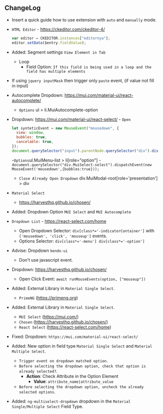 ## ChangeLog

- Insert a quick guide how to use extension with `auto` and `manually` mode.
- `HTML Editor` - https://ckeditor.com/ckeditor-4/
  ```js
  var editor = CKEDITOR.instances["editornya"];
  editor.setData($entry.fieldValue);
  ```
- Added: Segment settings `View Element in Tab`
  - Loop
    - Field Option: `If this field is being used in a loop and the field has multiple elements`
- If using `jquery inputMask` then trigger only `paste` event, (if value not fill in input)

- Autocomplete Dropdown: https://mui.com/material-ui/react-autocomplete/
  - `Options` ul > li.MuiAutocomplete-option
- Dropdown: https://mui.com/material-ui/react-select/ - `Open`
  ```js
  let synteticEvent = new MouseEvent("mousedown", {
    view: window,
    bubbles: true,
    cancelable: true,
  });
  document.querySelector("input").parentNode.querySelector("div").dispatchEvent(synteticEvent);
  ```
  -`Options`ul.MuiMenu-list > li[role="option"] -`document.querySelector("div.MuiSelect-select").dispatchEvent(new MouseEvent('mousedown',{bubbles:true}));`
  - `Close Already Open Dropdown` div.MuiModal-root[role='presentation'] > div
- `Material Select`
  - https://harvesthq.github.io/chosen/
- Added: Dropdown Option `MUI Select` and `MUI Autocomplete`
- `Dropdown List` - https://react-select.com/home
  - Open Dropdown Selector: `div[class*='-indicatorContainer']` with `['mousedown', 'click', 'mouseup']` events.
  - Options Selector: `div[class*='-menu'] div[class*='-option']`
- Advise: Dropdown `kendo-ui`
  - Don't use javascript event.
- Dropdown: https://harvesthq.github.io/chosen/
  - Open Click Event: `await runMouseEvents(option, ["mouseup"])`
- Added: External Library in `Material Single Select`.
  - `PrimeNG` (https://primeng.org)
- Added: External Library in `Material Single Select`.
  - `MUI Select` (https://mui.com/)
  - `Chosen` (https://harvesthq.github.io/chosen/)
  - `React Select` (https://react-select.com/home)
- Fixed: Dropdown: `https://mui.com/material-ui/react-select/`
- Added: New option in field type `Material Single Select` and `Material Multiple Select`.
  - `Trigger event on dropdown matched option`.
  - `Before selecting the dropdown option, check that option is already selected?`.
    - **Action**: Check Attribute in the Option Element
      - **Value**: `attribute_name|attribute_value`
  - `Before selecting the dropdown option, uncheck the already selected options`.
- Added: `ng-multiselect-dropdown` dropdown in the `Material Single/Multiple Select` Field Type.
